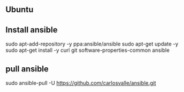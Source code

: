## Ubuntu

## Install ansible
sudo apt-add-repository -y ppa:ansible/ansible
sudo apt-get update -y
sudo apt-get install -y curl git software-properties-common ansible

## pull ansible
sudo ansible-pull -U https://github.com/carlosvalle/ansible.git
